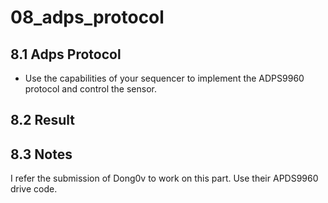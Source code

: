 # 08_adps_protocol

## 8.1 Adps Protocol

- Use the capabilities of your sequencer to implement the ADPS9960 protocol and control the sensor.

## 8.2 Result


## 8.3 Notes

I refer the submission of Dong0v to work on this part. Use their APDS9960 drive code.
